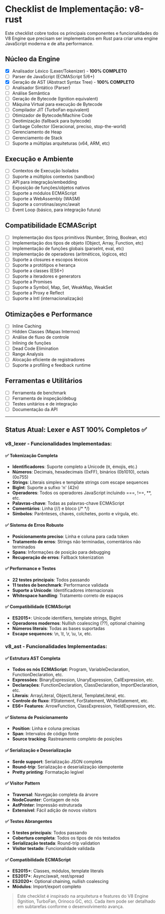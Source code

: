 # Checklist de Implementação: v8-rust

Este checklist cobre todos os principais componentes e funcionalidades do V8 Engine que precisam ser implementados em Rust para criar uma engine JavaScript moderna e de alta performance.

## Núcleo da Engine
- [x] Analisador Léxico (Lexer/Tokenizer) - **100% COMPLETO**
- [ ] Parser de JavaScript (ECMAScript 5/6+)
- [x] Geração de AST (Abstract Syntax Tree) - **100% COMPLETO**
- [ ] Analisador Sintático (Parser)
- [ ] Análise Semântica
- [ ] Geração de Bytecode (Ignition equivalent)
- [ ] Máquina Virtual para execução de Bytecode
- [ ] Compilador JIT (TurboFan equivalent)
- [ ] Otimizador de Bytecode/Machine Code
- [ ] Deotimização (fallback para bytecode)
- [ ] Garbage Collector (Geracional, preciso, stop-the-world)
- [ ] Gerenciamento de Heap
- [ ] Gerenciamento de Stack
- [ ] Suporte a múltiplas arquiteturas (x64, ARM, etc)

## Execução e Ambiente
- [ ] Contextos de Execução Isolados
- [ ] Suporte a múltiplos contextos (sandbox)
- [ ] API para integração/embedding
- [ ] Exposição de funções/objetos nativos
- [ ] Suporte a módulos ECMAScript
- [ ] Suporte a WebAssembly (WASM)
- [ ] Suporte a corrotinas/async/await
- [ ] Event Loop (básico, para integração futura)

## Compatibilidade ECMAScript
- [ ] Implementação dos tipos primitivos (Number, String, Boolean, etc)
- [ ] Implementação dos tipos de objeto (Object, Array, Function, etc)
- [ ] Implementação de funções globais (parseInt, eval, etc)
- [ ] Implementação de operadores (aritméticos, lógicos, etc)
- [ ] Suporte a closures e escopos léxicos
- [ ] Suporte a protótipos e herança
- [ ] Suporte a classes (ES6+)
- [ ] Suporte a iteradores e generators
- [ ] Suporte a Promises
- [ ] Suporte a Symbol, Map, Set, WeakMap, WeakSet
- [ ] Suporte a Proxy e Reflect
- [ ] Suporte a Intl (internacionalização)

## Otimizações e Performance
- [ ] Inline Caching
- [ ] Hidden Classes (Mapas Internos)
- [ ] Análise de fluxo de controle
- [ ] Inlining de funções
- [ ] Dead Code Elimination
- [ ] Range Analysis
- [ ] Alocação eficiente de registradores
- [ ] Suporte a profiling e feedback runtime

## Ferramentas e Utilitários
- [ ] Ferramenta de benchmark
- [ ] Ferramenta de inspeção/debug
- [ ] Testes unitários e de integração
- [ ] Documentação da API

---

## Status Atual: Lexer e AST 100% Completos ✅

### **v8_lexer - Funcionalidades Implementadas:**

#### **✅ Tokenização Completa**
- **Identificadores**: Suporte completo a Unicode (π, émojis, etc.)
- **Números**: Decimais, hexadecimais (0xFF), binários (0b1010), octais (0o755)
- **Strings**: Literais simples e template strings com escape sequences
- **BigInt**: Suporte a sufixo 'n' (42n)
- **Operadores**: Todos os operadores JavaScript incluindo ===, !==, **, etc.
- **Palavras-chave**: Todas as palavras-chave ECMAScript
- **Comentários**: Linha (//) e bloco (/* */)
- **Símbolos**: Parênteses, chaves, colchetes, ponto e vírgula, etc.

#### **✅ Sistema de Erros Robusto**
- **Posicionamento preciso**: Linha e coluna para cada token
- **Tratamento de erros**: Strings não terminadas, comentários não terminados
- **Spans**: Informações de posição para debugging
- **Recuperação de erros**: Fallback tokenization

#### **✅ Performance e Testes**
- **22 testes principais**: Todos passando
- **11 testes de benchmark**: Performance validada
- **Suporte a Unicode**: Identificadores internacionais
- **Whitespace handling**: Tratamento correto de espaços

#### **✅ Compatibilidade ECMAScript**
- **ES2015+**: Unicode identifiers, template strings, BigInt
- **Operadores modernos**: Nullish coalescing (??), optional chaining
- **Números literais**: Todas as bases suportadas
- **Escape sequences**: \n, \t, \r, \u, \x, etc.

### **v8_ast - Funcionalidades Implementadas:**

#### **✅ Estrutura AST Completa**
- **Todos os nós ECMAScript**: Program, VariableDeclaration, FunctionDeclaration, etc.
- **Expressões**: BinaryExpression, UnaryExpression, CallExpression, etc.
- **Declarações**: FunctionDeclaration, ClassDeclaration, ImportDeclaration, etc.
- **Literais**: ArrayLiteral, ObjectLiteral, TemplateLiteral, etc.
- **Controle de fluxo**: IfStatement, ForStatement, WhileStatement, etc.
- **ES6+ Features**: ArrowFunction, ClassExpression, YieldExpression, etc.

#### **✅ Sistema de Posicionamento**
- **Position**: Linha e coluna precisas
- **Span**: Intervalos de código fonte
- **Source tracking**: Rastreamento completo de posições

#### **✅ Serialização e Deserialização**
- **Serde support**: Serialização JSON completa
- **Round-trip**: Serialização e deserialização idempotente
- **Pretty printing**: Formatação legível

#### **✅ Visitor Pattern**
- **Traversal**: Navegação completa da árvore
- **NodeCounter**: Contagem de nós
- **AstPrinter**: Impressão estruturada
- **Extensível**: Fácil adição de novos visitors

#### **✅ Testes Abrangentes**
- **5 testes principais**: Todos passando
- **Cobertura completa**: Todos os tipos de nós testados
- **Serialização testada**: Round-trip validation
- **Visitor testado**: Funcionalidade validada

#### **✅ Compatibilidade ECMAScript**
- **ES2015+**: Classes, módulos, template literals
- **ES2017+**: Async/await, rest/spread
- **ES2020+**: Optional chaining, nullish coalescing
- **Módulos**: Import/export completo

> Este checklist é inspirado na arquitetura e features do V8 Engine (Ignition, TurboFan, Orinoco GC, etc). Cada item pode ser detalhado em subtarefas conforme o desenvolvimento avança. 
